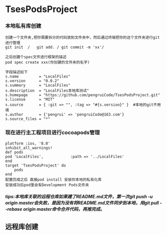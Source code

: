 # TsesPodsProject

### 本地私有库创建
    创建一个文件夹,把你需要拆分的代码放到文件夹中，然后通过终端把你的这个文件夹进行git进行管理
    git init  /   git add. / git commit -m 'xx'/
    
    之后创建个spec文件进行框架的描述
    pod spec create xxx(你创建的文件夹的名字)
    
    字段描述如下
    s.name         = "LocalFiles"
    s.version      = "0.0.2"
    s.summary      = "LocalFiles"
    s.description  = "LocalFiles本地库测试"
    s.homepage     = "https://github.com/pengruiCode/TsesPodsProject.git"
    s.license      = "MIT"
    s.source       = { :git => "", :tag => "#{s.version}" }  #本地的git不用填
    s.author       = {'pengrui' => 'pengruiCode@163.com'}
    s.source_files = "*"
    
 ### 现在进行主工程项目进行cocoapods管理   
    platform :ios, '8.0'
    inhibit_all_warnings!
    def pods
    pod 'LocalFiles',            :path => '../LocalFiles'
    end
    target 'TsesPodsProject' do
        pods
    end
    配置完成之后 直接pod install 安装你本地的私有化库
    安装成功后pod里会有Development Pods文件夹
    
 ##### tips:本地库关联的远程仓库如果建了README.md文件，第一次git push -u origin master会失败，是因为没有将README.md文件同步到本地，用git pull --rebase origin master命令合并代码，再推完成。
    
## 远程库创建
